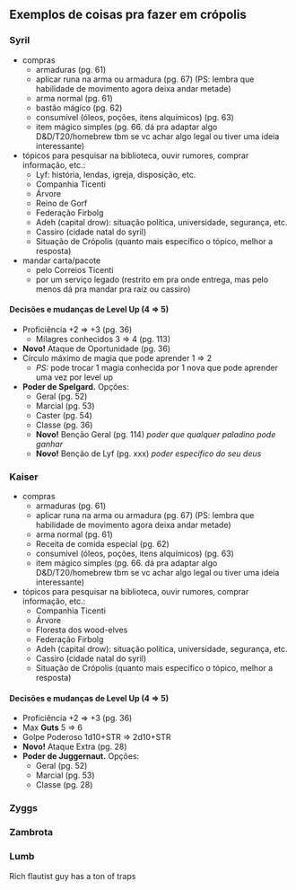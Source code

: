 ## Exemplos de coisas pra fazer em crópolis

### Syril
- compras
	- armaduras (pg. 61)
	- aplicar runa na arma ou armadura (pg. 67) (PS: lembra que habilidade de movimento agora deixa andar metade)
	- arma normal (pg. 61)
	- bastão mágico (pg. 62)
	- consumível (óleos, poções, itens alquímicos) (pg. 63)
	- item mágico simples (pg. 66. dá pra adaptar algo D&D/T20/homebrew tbm se vc achar algo legal ou tiver uma ideia interessante)
- tópicos para pesquisar na biblioteca, ouvir rumores, comprar informação, etc.:
	- Lyf: história, lendas, igreja, disposição, etc.
	- Companhia Ticenti
	- Árvore
	- Reino de Gorf
	- Federação Firbolg
	- Adeh (capital drow): situação política, universidade, segurança, etc.
	- Cassiro (cidade natal do syril)
	- Situação de Crópolis (quanto mais específico o tópico, melhor a resposta)
- mandar carta/pacote
	- pelo Correios Ticenti
	- por um serviço legado (restrito em pra onde entrega, mas pelo menos dá pra mandar pra raíz ou cassiro)

#### Decisões e mudanças de Level Up (4 => 5)
- Proficiência +2 => +3 (pg. 36)
	- Milagres conhecidos 3 => 4 (pg. 113)
- **Novo!** Ataque de Oportunidade (pg. 36)
- Círculo máximo de magia que pode aprender 1 => 2
	- *PS:* pode trocar 1 magia conhecida por 1 nova que pode aprender uma vez por level up
- **Poder de Spelgard.** Opções:
	- Geral (pg. 52)
	- Marcial (pg. 53)
	- Caster (pg. 54)
	- Classe (pg. 36)
	- **Novo!** Benção Geral (pg. 114) _poder que qualquer paladino pode ganhar_
	- **Novo!** Benção de Lyf (pg. xxx) _poder específico do seu deus_

### Kaiser

- compras
	- armaduras (pg. 61)
	- aplicar runa na arma ou armadura (pg. 67) (PS: lembra que habilidade de movimento agora deixa andar metade)
	- arma normal (pg. 61)
	- Receita de comida especial (pg. 62)
	- consumível (óleos, poções, itens alquímicos) (pg. 63)
	- item mágico simples (pg. 66. dá pra adaptar algo D&D/T20/homebrew tbm se vc achar algo legal ou tiver uma ideia interessante)
- tópicos para pesquisar na biblioteca, ouvir rumores, comprar informação, etc.:
	- Companhia Ticenti
	- Árvore
	- Floresta dos wood-elves
	- Federação Firbolg
	- Adeh (capital drow): situação política, universidade, segurança, etc.
	- Cassiro (cidade natal do syril)
	- Situação de Crópolis (quanto mais específico o tópico, melhor a resposta)

#### Decisões e mudanças de Level Up (4 => 5)
- Proficiência +2 => +3 (pg. 36)
- Max **Guts** 5 => 6
- Golpe Poderoso 1d10+STR => 2d10+STR
- **Novo!** Ataque Extra (pg. 28)
- **Poder de Juggernaut.** Opções:
	- Geral (pg. 52)
	- Marcial (pg. 53)
	- Classe (pg. 28)

### Zyggs


### Zambrota



### Lumb


Rich flautist guy has a ton of traps